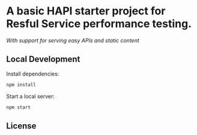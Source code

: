 # A basic HAPI starter project for Resful Service performance testing.
*With support for serving easy APIs and static content*


## Local Development
Install dependencies:

```bash
npm install
```

Start a local server:

```bash
npm start 
```

## License
